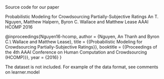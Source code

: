 Source code for our paper 

Probabilistic Modeling for Crowdsourcing Partially-Subjective Ratings
An T. Nguyen, Matthew Halpern, Byron C. Wallace and Matthew Lease
AAAI HCOMP 2016

@inproceedings{Nguyen16-hcomp,
  author = {Nguyen, An Thanh and Byron C.\ Wallace and Matthew Lease},
  title = {{Probabilistic Modeling for Crowdsourcing Partially-Subjective Ratings}},
  booktitle = {{Proceedings of the 4th AAAI Conference on Human Computation and Crowdsourcing (HCOMP)}},
  year = {2016}
}

The dataset is not included. For example of the data format, see comments on learner.model
